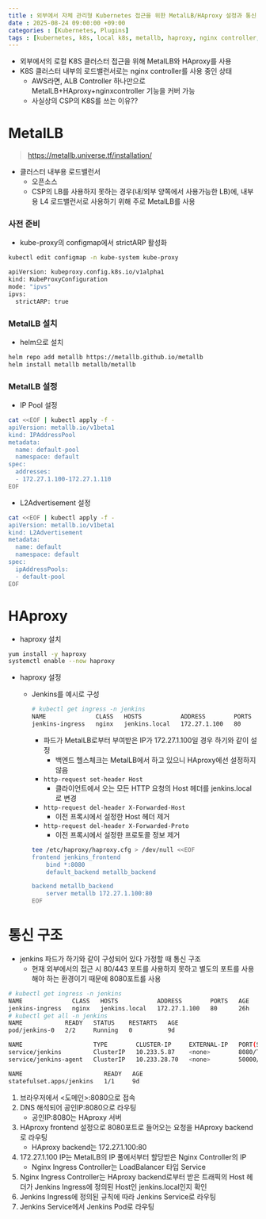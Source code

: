 ```yaml
---
title : 외부에서 자체 관리형 Kubernetes 접근을 위한 MetalLB/HAproxy 설정과 통신 구조
date : 2025-08-24 09:00:00 +09:00
categories : [Kubernetes, Plugins]
tags : [kubernetes, k8s, local k8s, metallb, haproxy, nginx controller, self managed k8s]  #소문자만 가능
---
```


- 외부에서의 로컬 K8S 클러스터 접근을 위해 MetalLB와 HAproxy를 사용
- K8S 클러스터 내부의 로드밸런서로는 nginx controller를 사용 중인 상태
    - AWS라면, ALB Controller 하나만으로 MetalLB+HAproxy+nginxcontroller 기능을 커버 가능
    - 사실상의 CSP의 K8S를 쓰는 이유??

# MetalLB

> https://metallb.universe.tf/installation/
> 
- 클러스터 내부용 로드밸런서
    - 오픈소스
    - CSP의 LB를 사용하지 못하는 경우(내/외부 양쪽에서 사용가능한 LB)에, 내부용 L4 로드밸런서로 사용하기 위해 주로 MetalLB를 사용

### 사전 준비

- kube-proxy의 configmap에서 strictARP 활성화

```bash
kubectl edit configmap -n kube-system kube-proxy

apiVersion: kubeproxy.config.k8s.io/v1alpha1
kind: KubeProxyConfiguration
mode: "ipvs"
ipvs:
  strictARP: true
```

### MetalLB 설치

- helm으로 설치

```bash
helm repo add metallb https://metallb.github.io/metallb
helm install metallb metallb/metallb
```

### MetalLB 설정

- IP Pool 설정

```bash
cat <<EOF | kubectl apply -f -
apiVersion: metallb.io/v1beta1
kind: IPAddressPool
metadata:
  name: default-pool
  namespace: default
spec:
  addresses:
  - 172.27.1.100-172.27.1.110
EOF
```

- L2Advertisement 설정

```bash
cat <<EOF | kubectl apply -f -
apiVersion: metallb.io/v1beta1
kind: L2Advertisement
metadata:
  name: default
  namespace: default
spec:
  ipAddressPools:
  - default-pool
EOF
```

# HAproxy

- haproxy 설치

```bash
yum install -y haproxy
systemctl enable --now haproxy
```

- haproxy 설정
  - Jenkins를 예시로 구성
    
    ```bash
    # kubectl get ingress -n jenkins
    NAME              CLASS   HOSTS           ADDRESS        PORTS   AGE
    jenkins-ingress   nginx   jenkins.local   172.27.1.100   80      26h
    ```
    
    - 파드가 MetalLB로부터 부여받은 IP가 172.27.1.100일 경우 하기와 같이 설정
        - 백엔드 헬스체크는 MetalLB에서 하고 있으니 HAproxy에선 설정하지 않음
    - `http-request set-header Host`
        - 클라이언트에서 오는 모든 HTTP 요청의 Host 헤더를 jenkins.local로 변경
    - `http-request del-header X-Forwarded-Host`
        - 이전 프록시에서 설정한 Host 헤더 제거
    - `http-request del-header X-Forwarded-Proto`
        - 이전 프록시에서 설정한 프로토콜 정보 제거
    
    ```bash
    tee /etc/haproxy/haproxy.cfg > /dev/null <<EOF
    frontend jenkins_frontend
        bind *:8080
        default_backend metallb_backend
    
    backend metallb_backend
        server metallb 172.27.1.100:80
    EOF
    ```

# 통신 구조

- jenkins 파드가 하기와 같이 구성되어 있다 가정할 때 통신 구조
    - 현재 외부에서의 접근 시 80/443 포트를 사용하지 못하고 별도의 포트를 사용해야 하는 환경이기 때문에 8080포트를 사용

```bash
# kubectl get ingress -n jenkins
NAME              CLASS   HOSTS           ADDRESS        PORTS   AGE
jenkins-ingress   nginx   jenkins.local   172.27.1.100   80      26h
# kubectl get all -n jenkins 
NAME            READY   STATUS    RESTARTS   AGE
pod/jenkins-0   2/2     Running   0          9d

NAME                    TYPE        CLUSTER-IP     EXTERNAL-IP   PORT(S)     AGE
service/jenkins         ClusterIP   10.233.5.87    <none>        8080/TCP    9d
service/jenkins-agent   ClusterIP   10.233.28.70   <none>        50000/TCP   9d

NAME                       READY   AGE
statefulset.apps/jenkins   1/1     9d
```

1. 브라우저에서 <도메인>:8080으로 접속
2. DNS 해석되어 공인IP:8080으로 라우팅
    - 공인IP:8080는 HAproxy 서버
3. HAproxy frontend 설정으로 8080포트로 들어오는 요청을 HAproxy backend로 라우팅
    - HAproxy backend는 172.27.1.100:80
4. 172.27.1.100 IP는 MetalLB의 IP 풀에서부터 할당받은 Nginx Controller의 IP
    - Nginx Ingress Controller는 LoadBalancer 타입 Service
5. Nginx Ingress Controller는 HAproxy backend로부터 받은 트래픽의 Host 헤더가 Jenkins Ingress에 정의된 Host인 jenkins.local인지 확인
6. Jenkins Ingress에 정의된 규칙에 따라 Jenkins Service로 라우팅
7. Jenkins Service에서 Jenkins Pod로 라우팅